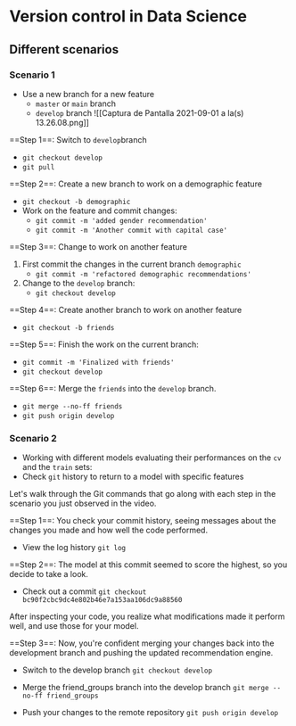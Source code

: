 ---
---

# Version control in Data Science

## Different scenarios

### Scenario 1

- Use a new branch for a new feature
	- `master` or `main` branch
	- `develop` branch
![[Captura de Pantalla 2021-09-01 a la(s) 13.26.08.png]]

==Step 1==: Switch to `develop`branch
- `git checkout develop`
- `git pull`

==Step 2==: Create a new branch to work on a demographic feature
- `git checkout -b demographic`
- Work on the feature and commit changes:
	- `git commit -m 'added gender recommendation'`
	- `git commit -m 'Another commit with capital case'`

==Step 3==: Change to work on another feature
1. First commit the changes in the current branch `demographic`
	- `git commit -m 'refactored demographic recommendations'`
2. Change to the `develop` branch:
	- `git checkout develop`

==Step 4==: Create another branch to work on another feature
- `git checkout -b friends`

==Step 5==: Finish the work on the current branch:
- `git commit -m 'Finalized with friends'`
- `git checkout develop`

==Step 6==: Merge the `friends` into the `develop` branch.
- `git merge --no-ff friends`
- `git push origin develop`

### Scenario 2
- Working with different models evaluating their performances on the `cv` and the `train` sets:
- Check `git` history to return to a model with specific features

Let's walk through the Git commands that go along with each step in the scenario you just observed in the video.

==Step 1==: You check your commit history, seeing messages about the changes you made and how well the code performed.

- View the log history
 `git log`

==Step 2==: The model at this commit seemed to score the highest, so you decide to take a look.

- Check out a commit
`git checkout bc90f2cbc9dc4e802b46e7a153aa106dc9a88560`

After inspecting your code, you realize what modifications made it perform well, and use those for your model.

==Step 3==: Now, you're confident merging your changes back into the development branch and pushing the updated recommendation engine.

- Switch to the develop branch
`git checkout develop`

- Merge the friend_groups branch into the develop branch
`git merge --no-ff friend_groups`

- Push your changes to the remote repository
 `git push origin develop`